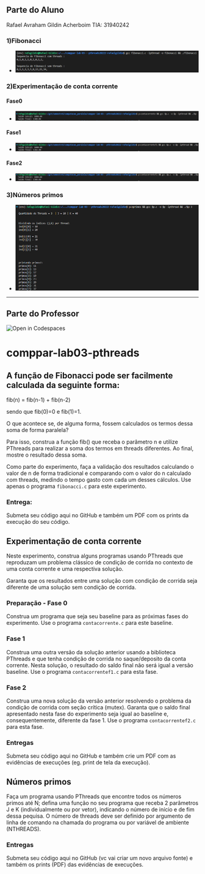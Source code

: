 ## Parte do Aluno
Rafael Avraham Gildin Acherboim
TIA: 31940242

### 1)Fibonacci
- ![Alt text](imagens/fibo.png?raw=true "foto")

### 2)Experimentação de conta corrente
#### Fase0
- ![Alt text](imagens/cc0.png?raw=true "foto")
#### Fase1
- ![Alt text](imagens/cc1.png?raw=true "foto")
#### Fase2
- ![Alt text](imagens/cc2.png?raw=true "foto")

### 3)Números primos
- ![Alt text](imagens/nprimos.png?raw=true "foto")

-----

## Parte do Professor

![Open in Codespaces](https://classroom.github.com/assets/open-in-codespaces-abfff4d4e15f9e1bd8274d9a39a0befe03a0632bb0f153d0ec72ff541cedbe34.svg)
# comppar-lab03-pthreads

## A função de Fibonacci pode ser facilmente calculada da seguinte forma:

fib(n) = fib(n-1) + fib(n-2)

sendo que fib(0)=0 e fib(1)=1.

O que acontece se, de alguma forma, fossem calculados os termos dessa soma de forma paralela?

Para isso, construa a função fib() que receba o parâmetro n e utilize PThreads para realizar a soma dos termos em threads diferentes. Ao final, mostre o resultado dessa soma.

Como parte do experimento, faça a validação dos resultados calculando o valor de n de forma tradicional e comparando com o valor do n calculado com threads, medindo o tempo gasto com cada um desses cálculos. Use apenas o programa `fibonacci.c` para este experimento. 

### Entrega:

Submeta seu código aqui no GitHub e também um PDF com os prints da execução do seu código.

## Experimentação de conta corrente

Neste experimento, construa alguns programas usando PThreads que reproduzam um problema clássico de condição de corrida no contexto de uma conta corrente e uma respectiva solução.

Garanta que os resultados entre uma solução com condição de corrida seja diferente de uma solução sem condição de corrida.

### Preparação - Fase 0

Construa um programa que seja seu baseline para as próximas fases do experimento. Use o programa `contacorrente.c` para este baseline.

### Fase 1

Construa uma outra versão da solução anterior usando a biblioteca PThreads e que tenha condição de corrida no saque/deposito da conta corrente. Nesta solução, o resultado do saldo final não será igual a versão baseline. Use o programa `contacorrentef1.c` para esta fase.

### Fase 2

Construa uma nova solução da versão anterior resolvendo o problema da condição de corrida com seção crítica (mutex). Garanta que o saldo final apresentado nesta fase do experimento seja igual ao baseline e, consequentemente, diferente da fase 1. Use o programa `contacorrentef2.c` para esta fase.

### Entregas

Submeta seu código aqui no GitHub e também crie um PDF com as evidências de execuções (eg. print de tela da execução).

## Números primos

Faça um programa usando PThreads que encontre todos os números primos até N; defina uma função no seu programa que receba 2 parâmetros J e K (individualmente ou por vetor), indicando o número de início e de fim dessa pequisa. O número de threads deve ser definido por argumento de linha de comando na chamada do programa ou por variável de ambiente (NTHREADS).

### Entregas

Submeta seu código aqui no GitHub (vc vai criar um novo arquivo fonte) e também os prints (PDF) das evidências de execuções.

